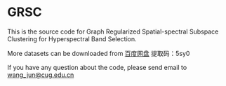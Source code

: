 # GRSC
This is the source code for Graph Regularized Spatial-spectral Subspace Clustering for Hyperspectral Band Selection.

More datasets can be downloaded from <a href=https://pan.baidu.com/s/1EwQyf33UeWZQgwDjQpjhzQ>百度网盘</a>
提取码：5sy0

If you have any question about the code, please send email to wang_jun@cug.edu.cn
